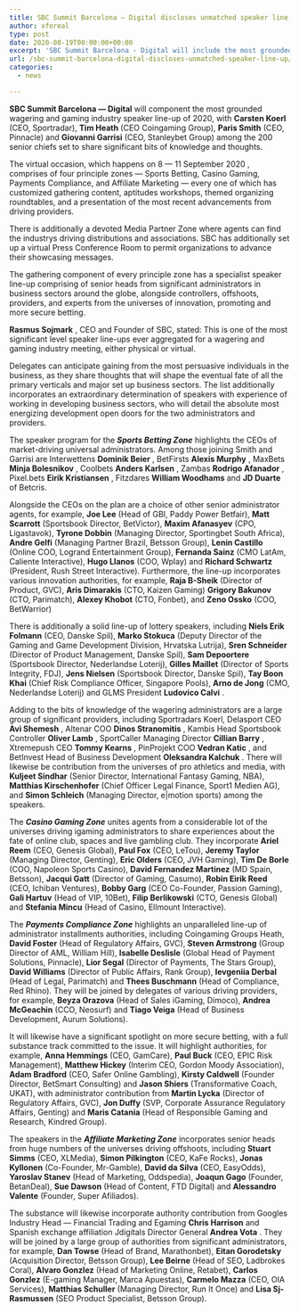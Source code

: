 ```yaml
---
title: SBC Summit Barcelona — Digital discloses unmatched speaker line-up
author: xforeal 
type: post
date: 2020-08-19T00:00:00+00:00
excerpt: 'SBC Summit Barcelona - Digital will include the most grounded wagering and gaming industry speaker line-up of 2020, with Carsten Koerl (CEO, Sportradar), Tim Heath (CEO Coingaming Group), Paris Smith (CEO, Pinnacle) and Giovanni Garrisi (CEO, Stanleybet Group) among the 200 senior heads set to share significant experiences and ideas '
url: /sbc-summit-barcelona-digital-discloses-unmatched-speaker-line-up/
categories:
  - news

---
```

**SBC Summit Barcelona &#8212; Digital** <span style="font-weight: 400;">will component the most grounded wagering and gaming industry speaker line-up of 2020, with </span>**Carsten Koerl**  <span style="font-weight: 400;">(CEO, Sportradar), </span>**Tim Heath**  <span style="font-weight: 400;">(CEO Coingaming Group), </span> **Paris Smith**  <span style="font-weight: 400;">(CEO, Pinnacle) and </span>**Giovanni Garrisi**  <span style="font-weight: 400;">(CEO, Stanleybet Group) among the 200 senior chiefs set to share significant bits of knowledge and thoughts. </span>

<span style="font-weight: 400;">The </span><span style="font-weight: 400;">virtual occasion, which happens on 8 &#8212; 11 September 2020 </span><span style="font-weight: 400;">, comprises of four principle zones &#8212; Sports Betting, Casino Gaming, Payments Compliance, and Affiliate Marketing &#8212; every one of which has customized gathering content, aptitudes workshops, themed organizing roundtables, and a presentation of the most recent advancements from driving providers. </span>

<span style="font-weight: 400;">There is additionally a devoted Media Partner Zone where agents can find the industrys driving distributions and associations. SBC has additionally set up a virtual Press Conference Room to permit organizations to advance their showcasing messages. </span>

<span style="font-weight: 400;">The gathering component of every principle zone has a specialist speaker line-up comprising of senior heads from significant administrators in business sectors around the globe, alongside controllers, offshoots, providers, and experts from the universes of innovation, promoting and more secure betting. </span>

**Rasmus Sojmark** <span style="font-weight: 400;">, CEO and Founder of SBC, stated: This is one of the most significant level speaker line-ups ever aggregated for a wagering and gaming industry meeting, either physical or virtual. </span>

<span style="font-weight: 400;">Delegates can anticipate gaining from the most persuasive individuals in the business, as they share thoughts that will shape the eventual fate of all the primary verticals and major set up business sectors. The list additionally incorporates an extraordinary determination of speakers with experience of working in developing business sectors, who will detail the absolute most energizing development open doors for the two administrators and providers. </span>

<span style="font-weight: 400;">The speaker program for the </span>**_Sports Betting Zone_**  <span style="font-weight: 400;">highlights the CEOs of market-driving universal administrators. Among those joining Smith and Garrisi are Interwettens </span>**Dominik Beier** <span style="font-weight: 400;">, BetFirsts </span>**Alexis Murphy** <span style="font-weight: 400;">, MaxBets </span>**Minja Bolesnikov** <span style="font-weight: 400;">, Coolbets </span>**Anders Karlsen** <span style="font-weight: 400;">, Zambas </span>**Rodrigo Afanador** <span style="font-weight: 400;">, Pixel.bets </span>**Eirik Kristiansen** <span style="font-weight: 400;">, Fitzdares </span>**William Woodhams**  <span style="font-weight: 400;">and </span>**JD Duarte**  <span style="font-weight: 400;">of Betcris. </span>

<span style="font-weight: 400;">Alongside the CEOs on the plan are a choice of other senior administrator agents, for example, </span>**Joe Lee**  <span style="font-weight: 400;">(Head of GBI, Paddy Power Betfair), </span>**Matt Scarrott**  <span style="font-weight: 400;">(Sportsbook Director, BetVictor), </span>**Maxim Afanasyev**  <span style="font-weight: 400;">(CPO, Ligastavok), </span>**Tyrone Dobbin**  <span style="font-weight: 400;">(Managing Director, Sportingbet South Africa), </span>**Andre Gelfi**  <span style="font-weight: 400;">(Managing Partner Brazil, Betsson Group), </span>**Lenin Castillo**  <span style="font-weight: 400;">(Online COO, Logrand Entertainment Group), </span>**Fernanda Sainz**  <span style="font-weight: 400;">(CMO LatAm, Caliente Interactive), </span>**Hugo Llanos** <span style="font-weight: 400;">(COO, Wplay) and </span>**Richard Schwartz** <span style="font-weight: 400;">(President, Rush Street Interactive). Furthermore, the line-up incorporates various innovation authorities, for example, </span>**Raja B-Sheik**  <span style="font-weight: 400;">(Director of Product, GVC), </span>**Aris Dimarakis**  <span style="font-weight: 400;">(CTO, Kaizen Gaming) </span>**Grigory Bakunov**  <span style="font-weight: 400;">(CTO, Parimatch), </span>**Alexey Khobot**  <span style="font-weight: 400;">(CTO, Fonbet), and </span>**Zeno Ossko**  <span style="font-weight: 400;">(COO, BetWarrior) </span>

<span style="font-weight: 400;">There is additionally a solid line-up of lottery speakers, including </span>**Niels Erik Folmann**  <span style="font-weight: 400;">(CEO, Danske Spil), </span>**Marko Stokuca**  <span style="font-weight: 400;">(Deputy Director of the Gaming and Game Development Division, Hrvatska Lutrija), </span>**Sren Schneider**  <span style="font-weight: 400;">(Director of Product Management, Danske Spil), </span>**Sam Depoortere** <span style="font-weight: 400;">(Sportsbook Director, Nederlandse Loterij), </span>**Gilles Maillet** <span style="font-weight: 400;">(Director of Sports Integrity, FDJ), </span>**Jens Nielsen**  <span style="font-weight: 400;">(Sportsbook Director, Danske Spil), </span>**Tay Boon Khai**  <span style="font-weight: 400;">(Chief Risk Compliance Officer, Singapore Pools), </span>**Arno de Jong**  <span style="font-weight: 400;">(CMO, Nederlandse Loterij) and GLMS President </span>**Ludovico Calvi** <span style="font-weight: 400;">. </span>

<span style="font-weight: 400;">Adding to the bits of knowledge of the wagering administrators are a large group of significant providers, including Sportradars Koerl, Delasport CEO </span>**Avi Shemesh** <span style="font-weight: 400;">, Altenar COO </span>**Dinos Stranomitis** <span style="font-weight: 400;">, Kambis Head Sportsbook Controller </span>**Oliver Lamb** <span style="font-weight: 400;">, SportCaller Managing Director </span>**Cillian Barry** <span style="font-weight: 400;">, Xtremepush CEO </span>**Tommy Kearns** <span style="font-weight: 400;">, PinProjekt COO </span>**Vedran Katic** <span style="font-weight: 400;">, and BetInvest Head of Business Development </span>**Oleksandra Kalchuk** <span style="font-weight: 400;">. There will likewise be contribution from the universes of pro athletics and media, with </span>**Kuljeet Sindhar**  <span style="font-weight: 400;">(Senior Director, International Fantasy Gaming, NBA), </span>**Matthias Kirschenhofer**  <span style="font-weight: 400;">(Chief Officer Legal Finance, Sport1 Medien AG), and </span>**Simon Schleich**  <span style="font-weight: 400;">(Managing Director, e|motion sports) among the speakers. </span>

<span style="font-weight: 400;">The </span>**_Casino Gaming Zone_**  <span style="font-weight: 400;">unites agents from a considerable lot of the universes driving igaming administrators to share experiences about the fate of online club, spaces and live gambling club. They incorporate </span>**Ariel Reem**  <span style="font-weight: 400;">(CEO, Genesis Global), </span>**Paul Fox**  <span style="font-weight: 400;">(CEO, LeTou), </span>**Jeremy Taylor** <span style="font-weight: 400;">(Managing Director, Genting), </span>**Eric Olders**  <span style="font-weight: 400;">(CEO, JVH Gaming), </span>**Tim De Borle**  <span style="font-weight: 400;">(COO, Napoleon Sports Casino), </span>**David Fernandez Martinez** <span style="font-weight: 400;">(MD Spain, Betsson), </span>**Jacqui Gatt** <span style="font-weight: 400;">(Director of Gaming, Casumo), </span>**Robin Eirik Reed**  <span style="font-weight: 400;">(CEO, Ichiban Ventures), </span>**Bobby Garg**  <span style="font-weight: 400;">(CEO Co-Founder, Passion Gaming), </span>**Gali Hartuv**  <span style="font-weight: 400;">(Head of VIP, 10Bet), </span> **Filip Berlikowski**  <span style="font-weight: 400;">(CTO, Genesis Global) and </span>**Stefania Mincu**  <span style="font-weight: 400;">(Head of Casino, Ellmount Interactive). </span>

<span style="font-weight: 400;">The </span>**_Payments Compliance Zone_**  <span style="font-weight: 400;">highlights an unparalleled line-up of administrator installments authorities, including Coingaming Groups Heath, </span>**David Foster**  <span style="font-weight: 400;">(Head of Regulatory Affairs, GVC), </span>**Steven Armstrong**  <span style="font-weight: 400;">(Group Director of AML, William Hill), </span>**Isabelle Deslisle** <span style="font-weight: 400;">(Global Head of Payment Solutions, Pinnacle), </span>**Lior Segal**  <span style="font-weight: 400;">(Director of Payments, The Stars Group), </span> **David Williams**  <span style="font-weight: 400;">(Director of Public Affairs, Rank Group), </span>**Ievgeniia Derbal**  <span style="font-weight: 400;">(Head of Legal, Parimatch) and </span>**Thees Buschmann**  <span style="font-weight: 400;">(Head of Compliance, Red Rhino). They will be joined by delegates of various driving providers, for example, </span>**Beyza Orazova** <span style="font-weight: 400;">(Head of Sales iGaming, Dimoco), </span>**Andrea McGeachin**  <span style="font-weight: 400;">(CCO, Neosurf) and </span>**Tiago Veiga**  <span style="font-weight: 400;">(Head of Business Development, Aurum Solutions). </span>

<span style="font-weight: 400;">It will likewise have a significant spotlight on more secure betting, with a full substance track committed to the issue. It will highlight authorities, for example, </span>**Anna Hemmings**  <span style="font-weight: 400;">(CEO, GamCare), </span>**Paul Buck** <span style="font-weight: 400;">(CEO, EPIC Risk Management), </span>**Matthew Hickey** <span style="font-weight: 400;">(Interim CEO, Gordon Moody Association), </span>**Adam Bradford** <span style="font-weight: 400;">(CEO, Safer Online Gambling), </span> **Kirsty Caldwell**  <span style="font-weight: 400;">(Founder Director, BetSmart Consulting) and </span>**Jason Shiers**  <span style="font-weight: 400;">(Transformative Coach, UKAT), with administrator contribution from </span>**Martin Lycka** <span style="font-weight: 400;">(Director of Regulatory Affairs, GVC), </span>**Jon Duffy**  <span style="font-weight: 400;">(SVP, Corporate Assurance Regulatory Affairs, Genting) and </span>**Maris Catania** <span style="font-weight: 400;">(Head of Responsible Gaming and Research, Kindred Group). </span>

<span style="font-weight: 400;">The speakers in the </span>**_Affiliate Marketing Zone_**  <span style="font-weight: 400;">incorporates senior heads from huge numbers of the universes driving offshoots, including </span>**Stuart Simms**  <span style="font-weight: 400;">(CEO, XLMedia), </span>**Simon Pilkington** <span style="font-weight: 400;">(CEO, KaFe Rocks), </span>**Jonas Kyllonen**  <span style="font-weight: 400;">(Co-Founder, Mr-Gamble), </span>**David da Silva**  <span style="font-weight: 400;">(CEO, EasyOdds), </span>**Yaroslav Stanev**  <span style="font-weight: 400;">(Head of Marketing, Oddspedia), </span>**Joaqun Gago**  <span style="font-weight: 400;">(Founder, BetanDeal), </span>**Sue Dawson**  <span style="font-weight: 400;">(Head of Content, FTD Digital) and </span>**Alessandro Valente**  <span style="font-weight: 400;">(Founder, Super Afiliados). </span>

<span style="font-weight: 400;">The substance will likewise incorporate authority contribution from Googles Industry Head &#8212; Financial Trading and Egaming </span>**Chris Harrison**  <span style="font-weight: 400;">and Spanish exchange affiliation Jdigitals Director General </span>**Andrea Vota** <span style="font-weight: 400;">. They will be joined by a large group of authorities from significant administrators, for example, </span>**Dan Towse**  <span style="font-weight: 400;">(Head of Brand, Marathonbet), </span>**Eitan Gorodetsky** <span style="font-weight: 400;">(Acquisition Director, Betsson Group), </span>**Lee Beirne**  <span style="font-weight: 400;">(Head of SEO, Ladbrokes Coral), </span>**Alvaro Gonzlez**  <span style="font-weight: 400;">(Head of Marketing Online, Retabet), </span> **Carlos Gonzlez**  <span style="font-weight: 400;">(E-gaming Manager, Marca Apuestas), </span>**Carmelo Mazza** <span style="font-weight: 400;">(CEO, OIA Services), </span>**Matthias Schuller** <span style="font-weight: 400;">(Managing Director, Run It Once) and </span>**Lisa Sj-Rasmussen**  <span style="font-weight: 400;">(SEO Product Specialist, Betsson Group). </span>